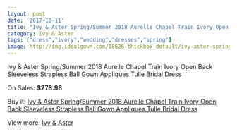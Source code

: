 ```yaml
---
layout: post
date: '2017-10-11'
title: "Ivy & Aster Spring/Summer 2018 Aurelle Chapel Train Ivory Open Back Sleeveless Strapless Ball Gown Appliques Tulle Bridal Dress"
category: Ivy & Aster
tags: ["dress","ivory","wedding","dresses","spring"]
image: http://img.idealgown.com/18626-thickbox_default/ivy-aster-spring-summer-2018-aurelle-chapel-train-ivory-open-back-sleeveless-strapless-ball-gown-appliques-tulle-bridal-dress.jpg
---
```

Ivy & Aster Spring/Summer 2018 Aurelle Chapel Train Ivory Open Back Sleeveless Strapless Ball Gown Appliques Tulle Bridal Dress

On Sales: **$278.98**
<a href="https://www.idealgown.com/en/ivy-aster/7162-ivy-aster-spring-summer-2018-aurelle-chapel-train-ivory-open-back-sleeveless-strapless-ball-gown-appliques-tulle-bridal-dress.html"><amp-img layout="responsive" width="600" height="600" src="//img.idealgown.com/18626-thickbox_default/ivy-aster-spring-summer-2018-aurelle-chapel-train-ivory-open-back-sleeveless-strapless-ball-gown-appliques-tulle-bridal-dress.jpg" alt="Ivy & Aster Spring/Summer 2018 Aurelle Chapel Train Ivory Open Back Sleeveless Strapless Ball Gown Appliques Tulle Bridal Dress 0" /></a>
<a href="https://www.idealgown.com/en/ivy-aster/7162-ivy-aster-spring-summer-2018-aurelle-chapel-train-ivory-open-back-sleeveless-strapless-ball-gown-appliques-tulle-bridal-dress.html"><amp-img layout="responsive" width="600" height="600" src="//img.idealgown.com/18628-thickbox_default/ivy-aster-spring-summer-2018-aurelle-chapel-train-ivory-open-back-sleeveless-strapless-ball-gown-appliques-tulle-bridal-dress.jpg" alt="Ivy & Aster Spring/Summer 2018 Aurelle Chapel Train Ivory Open Back Sleeveless Strapless Ball Gown Appliques Tulle Bridal Dress 1" /></a>
<a href="https://www.idealgown.com/en/ivy-aster/7162-ivy-aster-spring-summer-2018-aurelle-chapel-train-ivory-open-back-sleeveless-strapless-ball-gown-appliques-tulle-bridal-dress.html"><amp-img layout="responsive" width="600" height="600" src="//img.idealgown.com/18627-thickbox_default/ivy-aster-spring-summer-2018-aurelle-chapel-train-ivory-open-back-sleeveless-strapless-ball-gown-appliques-tulle-bridal-dress.jpg" alt="Ivy & Aster Spring/Summer 2018 Aurelle Chapel Train Ivory Open Back Sleeveless Strapless Ball Gown Appliques Tulle Bridal Dress 2" /></a>

Buy it: [Ivy & Aster Spring/Summer 2018 Aurelle Chapel Train Ivory Open Back Sleeveless Strapless Ball Gown Appliques Tulle Bridal Dress](https://www.idealgown.com/en/ivy-aster/7162-ivy-aster-spring-summer-2018-aurelle-chapel-train-ivory-open-back-sleeveless-strapless-ball-gown-appliques-tulle-bridal-dress.html "Ivy & Aster Spring/Summer 2018 Aurelle Chapel Train Ivory Open Back Sleeveless Strapless Ball Gown Appliques Tulle Bridal Dress")

View more: [Ivy & Aster](https://www.idealgown.com/en/138-ivy-aster "Ivy & Aster")